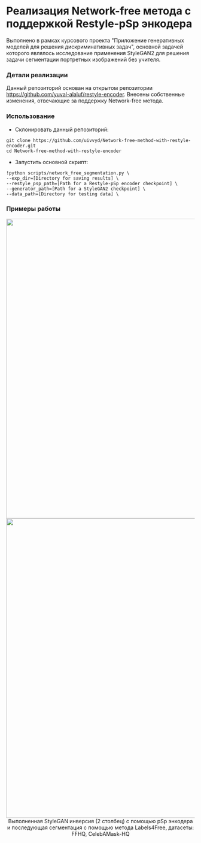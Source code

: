 # Реализация Network-free метода с поддержкой Restyle-pSp энкодера
Выполнено в рамках курсового проекта "Приложение генеративных моделей для решения дискриминативных задач", основной задачей которого являлось исследование применения StyleGAN2 для решения задачи сегментации портретных изображений без учителя. 

### Детали реализации
Данный репозиторий основан на открытом репозитории https://github.com/yuval-alaluf/restyle-encoder. Внесены собственные изменения, отвечающие за поддержку Network-free метода. 

### Использование
- Склонировать данный репозиторий:
``` 
git clone https://github.com/uivvyd/Network-free-method-with-restyle-encoder.git
cd Network-free-method-with-restyle-encoder
```
- Запустить основной скрипт:
```
!python scripts/network_free_segmentation.py \
--exp_dir=[Directory for saving results] \
--restyle_psp_path=[Path for a Restyle-pSp encoder checkpoint] \
--generator_path=[Path for a StyleGAN2 checkpoint] \
--data_path=[Directory for testing data] \
```

### Примеры работы
<p align="center">
<img src="docs/L4F_with_pSp_FFHQ.png" width="800px"/>
<img src="docs/L4F_with_pSp_CelebAMask.png" width="800px"/>
<br>
Выполненная StyleGAN инверсия (2 столбец) с помощью pSp энкодера и последующая сегментация с помощью метода Labels4Free, датасеты: FFHQ, CelebAMask-HQ
</p>
